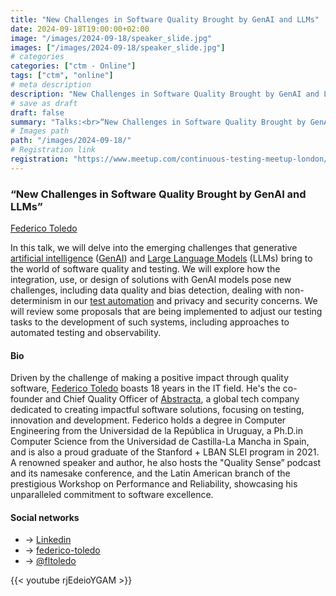 ```yaml
---
title: "New Challenges in Software Quality Brought by GenAI and LLMs"
date: 2024-09-18T19:00:00+02:00
image: "/images/2024-09-18/speaker_slide.jpg"
images: ["/images/2024-09-18/speaker_slide.jpg"]
# categories
categories: ["ctm - Online"]
tags: ["ctm", "online"]
# meta description
description: "New Challenges in Software Quality Brought by GenAI and LLMs"
# save as draft
draft: false
summary: "Talks:<br>“New Challenges in Software Quality Brought by GenAI and LLMs” (Federico Toledo)"
# Images path
path: "/images/2024-09-18/"
# Registration link
registration: "https://www.meetup.com/continuous-testing-meetup-london/events/303329206"
---
```

### “New Challenges in Software Quality Brought by GenAI and LLMs”

[Federico Toledo](https://www.linkedin.com/in/federicotoledo/)

In this talk, we will delve into the emerging challenges that generative [artificial intelligence](https://en.wikipedia.org/wiki/Artificial_intelligence) ([GenAI](https://en.wikipedia.org/wiki/Generative_artificial_intelligence)) and [Large Language Models](https://en.wikipedia.org/wiki/Large_language_model) (LLMs) bring to the world of software quality and testing. We will explore how the integration, use, or design of solutions with GenAI models pose new challenges, including data quality and bias detection, dealing with non-determinism in our [test automation](https://en.wikipedia.org/wiki/Test_automation) and privacy and security concerns. We will review some proposals that are being implemented to adjust our testing tasks to the development of such systems, including approaches to automated testing and observability.

#### Bio

Driven by the challenge of making a positive impact through quality software, [Federico Toledo]([Linkedin](https://www.linkedin.com/in/federicotoledo/)) boasts 18 years in the IT field. He's the co-founder and Chief Quality Officer of [Abstracta](https://abstracta.us), a global tech company dedicated to creating impactful software solutions, focusing on testing, innovation and development. Federico holds a degree in Computer Engineering from the Universidad de la República in Uruguay, a Ph.D.in Computer Science from the Universidad de Castilla-La Mancha in Spain, and is also a proud graduate of the Stanford + LBAN SLEI program in 2021. A renowned speaker and author, he also hosts the "Quality Sense” podcast and its namesake conference, and the Latin American branch of the prestigious Workshop on Performance and Reliability, showcasing his unparalleled commitment to software excellence.

#### Social networks

- <i class="fa fa-linkedin"></i> -> [Linkedin](https://www.linkedin.com/in/federicotoledo/)
- <i class="fa fa-code"></i> -> [federico-toledo](http://federico-toledo.com/)
- <i class="fa fa-twitter"></i> -> [@fltoledo](https://twitter.com/fltoledo)

{{< youtube rjEdeioYGAM >}}
